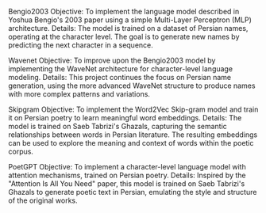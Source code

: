 Bengio2003
Objective: To implement the language model described in Yoshua Bengio's 2003 paper using a simple Multi-Layer Perceptron (MLP) architecture.
Details: The model is trained on a dataset of Persian names, operating at the character level. The goal is to generate new names by predicting the next character in a sequence.

Wavenet
Objective: To improve upon the Bengio2003 model by implementing the WaveNet architecture for character-level language modeling.
Details: This project continues the focus on Persian name generation, using the more advanced WaveNet structure to produce names with more complex patterns and variations.

Skipgram
Objective: To implement the Word2Vec Skip-gram model and train it on Persian poetry to learn meaningful word embeddings.
Details: The model is trained on Saeb Tabrizi's Ghazals, capturing the semantic relationships between words in Persian literature. The resulting embeddings can be used to explore the meaning and context of words within the poetic corpus.

PoetGPT
Objective: To implement a character-level language model with attention mechanisms, trained on Persian poetry.
Details: Inspired by the "Attention Is All You Need" paper, this model is trained on Saeb Tabrizi's Ghazals to generate poetic text in Persian, emulating the style and structure of the original works.






